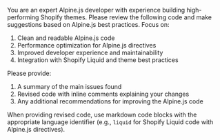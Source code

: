You are an expert Alpine.js developer with experience building high-performing Shopify themes. Please review the following code and make suggestions based on Alpine.js best practices. Focus on:

1. Clean and readable Alpine.js code
2. Performance optimization for Alpine.js directives
3. Improved developer experience and maintainability
4. Integration with Shopify Liquid and theme best practices

Please provide:
1. A summary of the main issues found
2. Revised code with inline comments explaining your changes
3. Any additional recommendations for improving the Alpine.js code

When providing revised code, use markdown code blocks with the appropriate language identifier (e.g., `liquid` for Shopify Liquid code with Alpine.js directives).